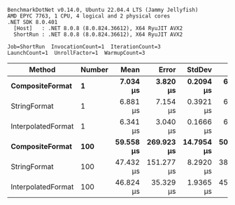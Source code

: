 ```

BenchmarkDotNet v0.14.0, Ubuntu 22.04.4 LTS (Jammy Jellyfish)
AMD EPYC 7763, 1 CPU, 4 logical and 2 physical cores
.NET SDK 8.0.401
  [Host]   : .NET 8.0.8 (8.0.824.36612), X64 RyuJIT AVX2
  ShortRun : .NET 8.0.8 (8.0.824.36612), X64 RyuJIT AVX2

Job=ShortRun  InvocationCount=1  IterationCount=3  
LaunchCount=1  UnrollFactor=1  WarmupCount=3  

```
| Method             | Number | Mean      | Error      | StdDev     | Min       | Max       | Allocated |
|------------------- |------- |----------:|-----------:|-----------:|----------:|----------:|----------:|
| **CompositeFormat**    | **1**      |  **7.034 μs** |   **3.820 μs** |  **0.2094 μs** |  **6.793 μs** |  **7.174 μs** |     **872 B** |
| StringFormat       | 1      |  6.881 μs |   7.154 μs |  0.3921 μs |  6.537 μs |  7.309 μs |     896 B |
| InterpolatedFormat | 1      |  6.341 μs |   3.040 μs |  0.1666 μs |  6.151 μs |  6.461 μs |     872 B |
| **CompositeFormat**    | **100**    | **59.558 μs** | **269.923 μs** | **14.7954 μs** | **50.525 μs** | **76.633 μs** |   **14336 B** |
| StringFormat       | 100    | 47.432 μs | 151.277 μs |  8.2920 μs | 38.432 μs | 54.762 μs |   16736 B |
| InterpolatedFormat | 100    | 46.824 μs |  35.329 μs |  1.9365 μs | 45.294 μs | 49.001 μs |   14336 B |

